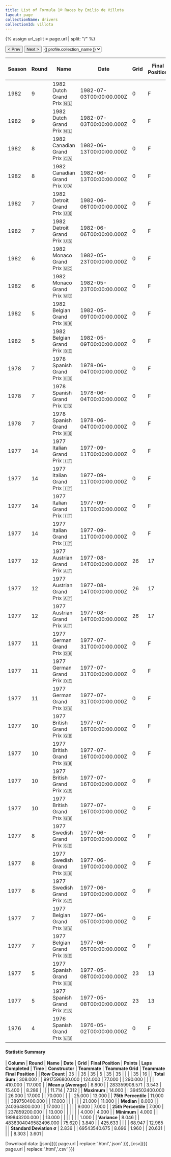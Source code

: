 ```yaml
---
title: List of Formula 1® Races by Emilio de Villota
layout: page
collectionName: drivers
collectionId: villota
---
```


{% assign url_split = page.url | split: "/" %}
<div id="collection-navigation">
<button onclick="selector.options[selector.selectedIndex-1].value && (window.location = selector.options[selector.selectedIndex-1].value);">&lt; Prev</button>
<button onclick="selector.options[selector.selectedIndex+1].value && (window.location = selector.options[selector.selectedIndex+1].value);">Next &gt;</button>
<select id="selector" onchange="this.options[this.selectedIndex].value && (window.location = this.options[this.selectedIndex].value);">
  {% for collectionId in site.data[page.collectionName].refs %}
    {% if collectionId == page.collectionId %}
      {% assign selected = "selected" %}
    {% else %}
      {% assign selected = "" %}
    {% endif %}
    {% assign profile = site.data[page.collectionName][collectionId].profile %}
    <option value="/f1/{{ page.collectionName }}/{{ collectionId }}/{{ url_split[4] }}" {{ selected }}>{{ profile.collection_name }}</option>
  {% endfor %}
</select>
</div>

| Season | Round | Name | Date | Grid | Final Position | Points | Laps Completed | Time | Constructor | Teammate | Teammate Grid | Teammate Final Position |
|--|--|--|--|--|--|--|--|--|--|--|--|--|
| 1982 | 9 | 1982 Dutch Grand Prix 🇳🇱 | 1982-07-03T00:00:00.000Z | 0 | F | 0.0 | 0 |   | March 🇬🇧 | [Jochen Mass 🇩🇪](/f1/drivers/mass) | 24 | R |
| 1982 | 9 | 1982 Dutch Grand Prix 🇳🇱 | 1982-07-03T00:00:00.000Z | 0 | F | 0.0 | 0 |   | March 🇬🇧 | [Raul Boesel 🇧🇷](/f1/drivers/boesel) | 22 | R |
| 1982 | 8 | 1982 Canadian Grand Prix 🇨🇦 | 1982-06-13T00:00:00.000Z | 0 | F | 0.0 | 0 |   | March 🇬🇧 | [Jochen Mass 🇩🇪](/f1/drivers/mass) | 22 | 11 |
| 1982 | 8 | 1982 Canadian Grand Prix 🇨🇦 | 1982-06-13T00:00:00.000Z | 0 | F | 0.0 | 0 |   | March 🇬🇧 | [Raul Boesel 🇧🇷](/f1/drivers/boesel) | 21 | R |
| 1982 | 7 | 1982 Detroit Grand Prix 🇺🇸 | 1982-06-06T00:00:00.000Z | 0 | F | 0.0 | 0 |   | March 🇬🇧 | [Jochen Mass 🇩🇪](/f1/drivers/mass) | 18 | 7 |
| 1982 | 7 | 1982 Detroit Grand Prix 🇺🇸 | 1982-06-06T00:00:00.000Z | 0 | F | 0.0 | 0 |   | March 🇬🇧 | [Raul Boesel 🇧🇷](/f1/drivers/boesel) | 21 | R |
| 1982 | 6 | 1982 Monaco Grand Prix 🇲🇨 | 1982-05-23T00:00:00.000Z | 0 | F | 0.0 | 0 |   | March 🇬🇧 | [Jochen Mass 🇩🇪](/f1/drivers/mass) | 0 | F |
| 1982 | 6 | 1982 Monaco Grand Prix 🇲🇨 | 1982-05-23T00:00:00.000Z | 0 | F | 0.0 | 0 |   | March 🇬🇧 | [Raul Boesel 🇧🇷](/f1/drivers/boesel) | 0 | F |
| 1982 | 5 | 1982 Belgian Grand Prix 🇧🇪 | 1982-05-09T00:00:00.000Z | 0 | F | 0.0 | 0 |   | March 🇬🇧 | [Raul Boesel 🇧🇷](/f1/drivers/boesel) | 24 | 8 |
| 1982 | 5 | 1982 Belgian Grand Prix 🇧🇪 | 1982-05-09T00:00:00.000Z | 0 | F | 0.0 | 0 |   | March 🇬🇧 | [Jochen Mass 🇩🇪](/f1/drivers/mass) | 25 | R |
| 1978 | 7 | 1978 Spanish Grand Prix 🇪🇸 | 1978-06-04T00:00:00.000Z | 0 | F | 0.0 | 0 |   | McLaren 🇬🇧 | [James Hunt 🇬🇧](/f1/drivers/hunt) | 4 | 6 |
| 1978 | 7 | 1978 Spanish Grand Prix 🇪🇸 | 1978-06-04T00:00:00.000Z | 0 | F | 0.0 | 0 |   | McLaren 🇬🇧 | [Patrick Tambay 🇫🇷](/f1/drivers/tambay) | 14 | R |
| 1978 | 7 | 1978 Spanish Grand Prix 🇪🇸 | 1978-06-04T00:00:00.000Z | 0 | F | 0.0 | 0 |   | McLaren 🇬🇧 | [Brett Lunger 🇺🇸](/f1/drivers/lunger) | 0 | F |
| 1977 | 14 | 1977 Italian Grand Prix 🇮🇹 | 1977-09-11T00:00:00.000Z | 0 | F | 0.0 | 0 |   | McLaren 🇬🇧 | [Jochen Mass 🇩🇪](/f1/drivers/mass) | 9 | 4 |
| 1977 | 14 | 1977 Italian Grand Prix 🇮🇹 | 1977-09-11T00:00:00.000Z | 0 | F | 0.0 | 0 |   | McLaren 🇬🇧 | [Bruno Giacomelli 🇮🇹](/f1/drivers/giacomelli) | 15 | R |
| 1977 | 14 | 1977 Italian Grand Prix 🇮🇹 | 1977-09-11T00:00:00.000Z | 0 | F | 0.0 | 0 |   | McLaren 🇬🇧 | [James Hunt 🇬🇧](/f1/drivers/hunt) | 1 | R |
| 1977 | 14 | 1977 Italian Grand Prix 🇮🇹 | 1977-09-11T00:00:00.000Z | 0 | F | 0.0 | 0 |   | McLaren 🇬🇧 | [Brett Lunger 🇺🇸](/f1/drivers/lunger) | 19 | R |
| 1977 | 12 | 1977 Austrian Grand Prix 🇦🇹 | 1977-08-14T00:00:00.000Z | 26 | 17 | 0.0 | 50 |   | McLaren 🇬🇧 | [Jochen Mass 🇩🇪](/f1/drivers/mass) | 9 | 6 |
| 1977 | 12 | 1977 Austrian Grand Prix 🇦🇹 | 1977-08-14T00:00:00.000Z | 26 | 17 | 0.0 | 50 |   | McLaren 🇬🇧 | [Brett Lunger 🇺🇸](/f1/drivers/lunger) | 17 | 10 |
| 1977 | 12 | 1977 Austrian Grand Prix 🇦🇹 | 1977-08-14T00:00:00.000Z | 26 | 17 | 0.0 | 50 |   | McLaren 🇬🇧 | [James Hunt 🇬🇧](/f1/drivers/hunt) | 2 | R |
| 1977 | 11 | 1977 German Grand Prix 🇩🇪 | 1977-07-31T00:00:00.000Z | 0 | F | 0.0 | 0 |   | McLaren 🇬🇧 | [James Hunt 🇬🇧](/f1/drivers/hunt) | 4 | R |
| 1977 | 11 | 1977 German Grand Prix 🇩🇪 | 1977-07-31T00:00:00.000Z | 0 | F | 0.0 | 0 |   | McLaren 🇬🇧 | [Jochen Mass 🇩🇪](/f1/drivers/mass) | 13 | R |
| 1977 | 11 | 1977 German Grand Prix 🇩🇪 | 1977-07-31T00:00:00.000Z | 0 | F | 0.0 | 0 |   | McLaren 🇬🇧 | [Brett Lunger 🇺🇸](/f1/drivers/lunger) | 21 | R |
| 1977 | 10 | 1977 British Grand Prix 🇬🇧 | 1977-07-16T00:00:00.000Z | 0 | F | 0.0 | 0 |   | McLaren 🇬🇧 | [James Hunt 🇬🇧](/f1/drivers/hunt) | 1 | 1 |
| 1977 | 10 | 1977 British Grand Prix 🇬🇧 | 1977-07-16T00:00:00.000Z | 0 | F | 0.0 | 0 |   | McLaren 🇬🇧 | [Jochen Mass 🇩🇪](/f1/drivers/mass) | 11 | 4 |
| 1977 | 10 | 1977 British Grand Prix 🇬🇧 | 1977-07-16T00:00:00.000Z | 0 | F | 0.0 | 0 |   | McLaren 🇬🇧 | [Gilles Villeneuve 🇨🇦](/f1/drivers/gilles_villeneuve) | 9 | 11 |
| 1977 | 10 | 1977 British Grand Prix 🇬🇧 | 1977-07-16T00:00:00.000Z | 0 | F | 0.0 | 0 |   | McLaren 🇬🇧 | [Brett Lunger 🇺🇸](/f1/drivers/lunger) | 19 | 13 |
| 1977 | 8 | 1977 Swedish Grand Prix 🇸🇪 | 1977-06-19T00:00:00.000Z | 0 | F | 0.0 | 0 |   | McLaren 🇬🇧 | [Jochen Mass 🇩🇪](/f1/drivers/mass) | 9 | 2 |
| 1977 | 8 | 1977 Swedish Grand Prix 🇸🇪 | 1977-06-19T00:00:00.000Z | 0 | F | 0.0 | 0 |   | McLaren 🇬🇧 | [Brett Lunger 🇺🇸](/f1/drivers/lunger) | 22 | 11 |
| 1977 | 8 | 1977 Swedish Grand Prix 🇸🇪 | 1977-06-19T00:00:00.000Z | 0 | F | 0.0 | 0 |   | McLaren 🇬🇧 | [James Hunt 🇬🇧](/f1/drivers/hunt) | 3 | 12 |
| 1977 | 7 | 1977 Belgian Grand Prix 🇧🇪 | 1977-06-05T00:00:00.000Z | 0 | F | 0.0 | 0 |   | McLaren 🇬🇧 | [James Hunt 🇬🇧](/f1/drivers/hunt) | 9 | 7 |
| 1977 | 7 | 1977 Belgian Grand Prix 🇧🇪 | 1977-06-05T00:00:00.000Z | 0 | F | 0.0 | 0 |   | McLaren 🇬🇧 | [Jochen Mass 🇩🇪](/f1/drivers/mass) | 6 | R |
| 1977 | 5 | 1977 Spanish Grand Prix 🇪🇸 | 1977-05-08T00:00:00.000Z | 23 | 13 | 0.0 | 70 |   | McLaren 🇬🇧 | [Jochen Mass 🇩🇪](/f1/drivers/mass) | 9 | 4 |
| 1977 | 5 | 1977 Spanish Grand Prix 🇪🇸 | 1977-05-08T00:00:00.000Z | 23 | 13 | 0.0 | 70 |   | McLaren 🇬🇧 | [James Hunt 🇬🇧](/f1/drivers/hunt) | 7 | R |
| 1976 | 4 | 1976 Spanish Grand Prix 🇪🇸 | 1976-05-02T00:00:00.000Z | 0 | F | 0.0 | 0 |   | Brabham-Ford 🇬🇧 | [Loris Kessel 🇨🇭](/f1/drivers/kessel) | 0 | F |

#### Statistic Summary

| **Column** | **Round** | **Name** | **Date** | **Grid** | **Final Position** | **Points** | **Laps Completed** | **Time** | **Constructor** | **Teammate** | **Teammate Grid** | **Teammate Final Position** |
| **Row Count** | 35 |  | 35 | 35 | 5 | 35 | 35 |  |  |  | 35 | 16 |
| **Total Sum** | 308.000 |  | 9917596800.000 | 124.000 | 77.000 |  | 290.000 |  |  |  | 410.000 | 117.000 |
| **Mean μ (Average)** | 8.800 |  | 283359908.571 | 3.543 | 15.400 |  | 8.286 |  |  |  | 11.714 | 7.312 |
| **Maximum** | 14.000 |  | 394502400.000 | 26.000 | 17.000 |  | 70.000 |  |  |  | 25.000 | 13.000 |
| **75th Percentile** | 11.000 |  | 389750400.000 |  | 17.000 |  |  |  |  |  | 21.000 | 11.000 |
| **Median** | 8.000 |  | 240364800.000 |  | 17.000 |  |  |  |  |  | 9.000 | 7.000 |
| **25th Percentile** | 7.000 |  | 237859200.000 |  | 13.000 |  |  |  |  |  | 4.000 | 4.000 |
| **Minimum** | 4.000 |  | 199843200.000 |  | 13.000 |  |  |  |  |  |  | 1.000 |
| **Variance** | 8.046 |  | 4836304049582496.000 | 75.620 | 3.840 |  | 425.633 |  |  |  | 68.947 | 12.965 |
| **Standard Deviation σ** | 2.836 |  | 69543540.675 | 8.696 | 1.960 |  | 20.631 |  |  |  | 8.303 | 3.601 |

Download data: [json]({{ page.url | replace:'.html','.json' }}), [csv]({{ page.url | replace:'.html','.csv' }})
